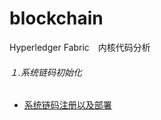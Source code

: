 # blockchain
Hyperledger Fabric　内核代码分析
###### １.系统链码初始化
- [系统链码注册以及部署](http://github.com/sinochem-tech/blockchain/blob/master/%E7%B3%BB%E7%BB%9F%E9%93%BE%E7%A0%81%E5%88%9D%E5%A7%8B%E5%8C%96/%E7%B3%BB%E7%BB%9F%E9%93%BE%E7%A0%81%E5%88%9D%E5%A7%8B%E5%8C%96.md)
